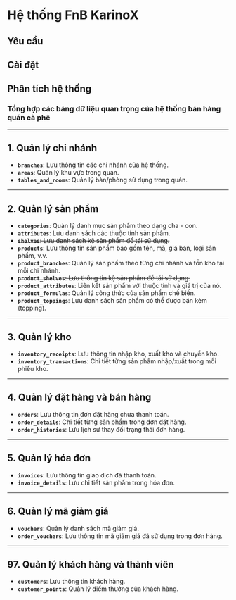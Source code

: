 # Hệ thống FnB KarinoX

## Yêu cầu

## Cài đặt

## Phân tích hệ thống

### **Tổng hợp các bảng dữ liệu quan trọng của hệ thống bán hàng quán cà phê**

---

## **1. Quản lý chi nhánh**

-   **`branches`**: Lưu thông tin các chi nhánh của hệ thống.
-   **`areas`**: Quản lý khu vực trong quán.
-   **`tables_and_rooms`**: Quản lý bàn/phòng sử dụng trong quán.

---

## **2. Quản lý sản phẩm**

-   **`categories`**: Quản lý danh mục sản phẩm theo dạng cha - con.
-   **`attributes`**: Lưu danh sách các thuộc tính sản phẩm.
-   ~~**`shelves`**: Lưu danh sách kệ sản phẩm để tái sử dụng.~~
-   **`products`**: Lưu thông tin sản phẩm bao gồm tên, mã, giá bán, loại sản phẩm, v.v.
-   **`product_branches`**: Quản lý sản phẩm theo từng chi nhánh và tồn kho tại mỗi chi nhánh.
-   ~~**`product_shelves`**: Lưu thông tin kệ sản phẩm để tái sử dụng.~~
-   **`product_attributes`**: Liên kết sản phẩm với thuộc tính và giá trị của nó.
-   **`product_formulas`**: Quản lý công thức của sản phẩm chế biến.
-   **`product_toppings`**: Lưu danh sách sản phẩm có thể được bán kèm (topping).

---

## **3. Quản lý kho**

-   **`inventory_receipts`**: Lưu thông tin nhập kho, xuất kho và chuyển kho.
-   **`inventory_transactions`**: Chi tiết từng sản phẩm nhập/xuất trong mỗi phiếu kho.

---

## **4. Quản lý đặt hàng và bán hàng**

-   **`orders`**: Lưu thông tin đơn đặt hàng chưa thanh toán.
-   **`order_details`**: Chi tiết từng sản phẩm trong đơn đặt hàng.
-   **`order_histories`**: Lưu lịch sử thay đổi trạng thái đơn hàng.

---

## **5. Quản lý hóa đơn**

-   **`invoices`**: Lưu thông tin giao dịch đã thanh toán.
-   **`invoice_details`**: Lưu chi tiết sản phẩm trong hóa đơn.

---

## **6. Quản lý mã giảm giá**

-   **`vouchers`**: Quản lý danh sách mã giảm giá.
-   **`order_vouchers`**: Lưu thông tin mã giảm giá đã sử dụng trong đơn hàng.

---

## **97. Quản lý khách hàng và thành viên**

-   **`customers`**: Lưu thông tin khách hàng.
-   **`customer_points`**: Quản lý điểm thưởng của khách hàng.
